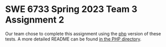 # SWE 6733 Spring 2023 Team 3 Assignment 2

Our team chose to complete this assignment using the [php](https://github.com/KSU-SWE6733-Spring2023-Team3/GildedRose-Refactoring-Kata/tree/main/php) version of these tests. A more detailed README can be found [in the PHP directory](php/README.md). 

